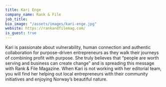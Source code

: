 ```yaml
---
title: Kari Enge
company_name: Rank & File
job_title: 
bio_image: "/assets/images/kari-enge.jpg"
website: https://rankandfilemag.com/
is_guest: true
---
```


Kari is passionate about vulnerability, human connection and authentic collaboration for purpose-driven entrepreneurs as they walk their journeys of combining profit with purpose. She truly believes that “people are worth serving and business can create change” and is spreading this message with Rank & File Magazine. When Kari is not working with her editorial team, you will find her helping out local entrepreneurs with their community initiatives and enjoying Norway’s beautiful nature.
